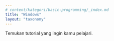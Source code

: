 ```yaml
---
# content/kategori/basic-programming/_index.md
title: "Windows"
layout: "taxonomy"
---
```


Temukan tutorial yang ingin kamu pelajari.